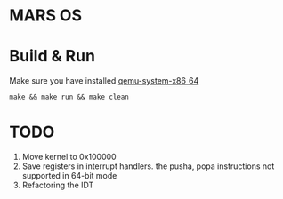 # MARS OS    

# Build & Run   
Make sure you have installed [qemu-system-x86_64](https://archlinux.org/packages/extra/x86_64/qemu)
```console
make && make run && make clean
```

# TODO
1. Move kernel to 0x100000
2. Save registers in interrupt handlers. the pusha, popa instructions not supported in 64-bit mode
3. Refactoring the IDT   
